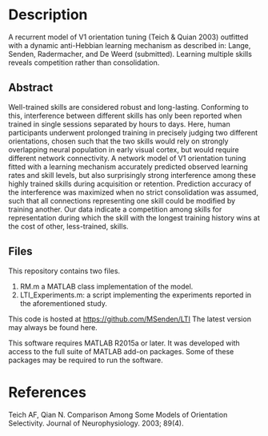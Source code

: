 # Description
A recurrent model of V1 orientation tuning (Teich & Quian 2003) outfitted with a dynamic anti-Hebbian learning mechanism as described in:
Lange, Senden, Radermacher, and De Weerd (submitted). Learning multiple skills reveals competition rather than consolidation.

## Abstract
Well-trained skills are considered robust and long-lasting. Conforming to this, interference between different skills has only been reported when trained in single sessions separated by hours to days. Here, human participants underwent prolonged training in precisely judging two different orientations, chosen such that the two skills would rely on strongly overlapping neural population in early visual cortex, but would require different network connectivity. A network model of V1 orientation tuning fitted with a learning mechanism accurately predicted observed learning rates and skill levels, but also surprisingly strong interference among these highly trained skills during acquisition or retention. Prediction accuracy of the interference was maximized when no strict consolidation was assumed, such that all connections representing one skill could be modified by training another. Our data indicate a competition among skills for representation during which the skill with the longest training history wins at the cost of other, less-trained, skills.

## Files
This repository contains two files.
1. RM.m a MATLAB class implementation of the model.
2. LTI_Experiments.m: a script implementing the experiments reported in the aforementioned study.

This code is hosted at https://github.com/MSenden/LTI
The latest version may always be found here.

This software requires MATLAB R2015a or later. It was developed with access to the full suite of MATLAB add-on packages.
Some of these packages may be required to run the software.

# References
Teich AF, Qian N. Comparison Among Some Models of Orientation Selectivity. Journal of Neurophysiology. 2003; 89(4).

